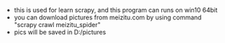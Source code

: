 * this is used for learn scrapy, and this program can runs on win10 64bit
* you can download pictures from meizitu.com by using command "scrapy crawl meizitu_spider"
* pics will be saved in D:/pictures 
